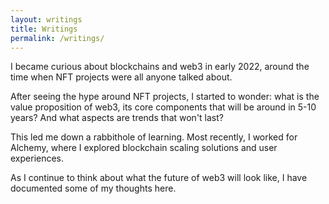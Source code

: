 ```yaml
---
layout: writings
title: Writings
permalink: /writings/
---
```


I became curious about blockchains and web3 in early 2022, around the time when NFT projects were all anyone talked about. 

After seeing the hype around NFT projects, I started to wonder: what is the value proposition of web3, its core components that will be around in 5-10 years? And what aspects are trends that won't last?

This led me down a rabbithole of learning. Most recently, I worked for Alchemy, where I explored blockchain scaling solutions and user experiences.

As I continue to think about what the future of web3 will look like, I have documented some of my thoughts here.
